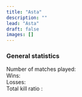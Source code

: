 ```yaml
---
title: "Asta"
description: ""
lead: "Asta"
draft: false
images: []
---
```


<!-- Flag icons -->
<link href="https://cdnjs.cloudflare.com/ajax/libs/flag-icon-css/6.6.6/css/flag-icons.min.css" rel="stylesheet">

<section class="section section-sm">
<div class="row pt-4 pb-4 g-2">

  <div class="col">
    <div class="card shadow-sm">
      <div class="card-body">
        <h3>General statistics</h3>
        Number of matches played: <span class="total_combats"></span><br />
        Wins: <span class="total_victoires"></span><br />
        Losses: <span class="total_defaites"></span><br />
        Total kill ratio : <span class="total_killratio"></span><br />
        <br />
      </div>
    </div>
  </div>

  <div class="col">
    <div>
      <canvas id="all_elos"></canvas>
    </div>
  </div>

  <div class="w-100"></div>

  <div class="M2000C"></div>
  <div class="FA18C"></div>
  <div class="F16C50"></div>
  <div class="F15C"></div>
  <div class="Su27"></div>
  <div class="MiG29S"></div>
  <div class="JF17"></div>
  <div class="F14B"></div>
  <div class="Su33"></div>
  <div class="F14A"></div>
  <div class="MiG21Bis"></div>
  <div class="F5E"></div>
  <div class="F86F"></div>
  <div class="L39C"></div>
  <div class="MiG19P"></div>
  <div class="AV8B"></div>
  <div class="AJS37"></div>
  <div class="MiG15Bis"></div>
  <div class="C101CC"></div>
  <div class="MF1CE"></div>

</div>


</section>

<!-- chart.js -->
<script src="https://cdn.jsdelivr.net/npm/chart.js"></script>
<!-- jQuery 3.5.1 -->
<script src="https://cdnjs.cloudflare.com/ajax/libs/jquery/3.5.1/jquery.min.js" integrity="sha512-bLT0Qm9VnAYZDflyKcBaQ2gg0hSYNQrJ8RilYldYQ1FxQYoCLtUjuuRuZo+fjqhx/qtq/1itJ0C2ejDxltZVFg==" crossorigin="anonymous"></script>
<!-- stats pilote -->
<script>
var labels_all_elos_Chart = [];
var data_all_elos =[];
var labels_elos_Chart = [];
var data_elos = [];
var data_classements = [];
var data_elos_Chart = [];
var config_elos_Chart = [];
var elos_Chart = [];
var total_combats = 0;
var derniers_classements = [];
var killsratio = [];
var victoires = [];
var defaites = [];
var total_victoires = 0;
var total_defaites = 0;
var total_kills = 0;
var total_morts = 0;
var total_killsratio = 0;
var country = "";
const elodf_aircraft_keys = ["M2000C","FA18C","F16C50","F15C","Su27","MiG29S","JF17","F14B","Su33","F14A","MiG21Bis","F5E","F86F","L39C","MiG19P","AV8B","AJS37","MiG15Bis","C101CC","MF1CE"];
const ac_icons = new Map([
  ["M2000C", "M2000"],
  ["FA18C", "f-18"],
  ["F16C50", "f-16"],
  ["F15C", "f-15"],
  ["Su27", "su27"],
  ["MiG29S", "mig29"],
  ["JF17", "jf-17"],
  ["F14B", "f-14"],
  ["Su33", "su33"],
  ["F14A", "f-14"],
  ["MiG21Bis", "mig21"],
  ["F5E", "f-5"],
  ["F86F", "f-86"],
  ["L39C", "l39"],
  ["MiG19P", "mig19"],
  ["AV8B", "av8b"],
  ["AJS37", "ajs37"],
  ["MiG15Bis", "mig15"],
  ["C101CC", "c101"],
  ["MF1CE", "mf1"],
]);

// Récupération et manipulations des données du pilote
$.ajax({
        async:false,
        url: '../../../data/elodf_1v1_stats_Asta.json',
        dataType: 'json',
        success: function(data_pilote)
        {
          if (data_pilote != "") {
            // Construction table des ELOs des avions utilisés
            for (j = 0; j < elodf_aircraft_keys.length; j++) {
              var ac_key = elodf_aircraft_keys[j];
              if (data_pilote[ac_key]) {
                labels_all_elos_Chart.push(ac_key);
                data_all_elos.push(data_pilote[ac_key].ELO[0]);
              };
            };

            // On balaye les avions utilisés pour construire les tables de data des graphiques à construire
            for (j = 0; j < labels_all_elos_Chart.length; j++) {
              // Axe X
              labels_elos_Chart[labels_all_elos_Chart[j]] = data_pilote[labels_all_elos_Chart[j]].Match_date;
              var popp = labels_elos_Chart[labels_all_elos_Chart[j]].pop();
              // Axe Y ELOs
              data_elos[labels_all_elos_Chart[j]] = data_pilote[labels_all_elos_Chart[j]].ELO;
              var popp = data_elos[labels_all_elos_Chart[j]].pop();
              // Axe Y1 Classements
              data_classements[labels_all_elos_Chart[j]] = data_pilote[labels_all_elos_Chart[j]].Ratings;
              var popp = data_classements[labels_all_elos_Chart[j]].pop();
              // Dernier classement avion
              derniers_classements[labels_all_elos_Chart[j]] = data_pilote[labels_all_elos_Chart[j]].Latest_Ratings[0];
              // Kill ratio sur cet avion
              if (data_pilote[labels_all_elos_Chart[j]].Morts != 0) {
                killsratio[labels_all_elos_Chart[j]] = Math.round(data_pilote[labels_all_elos_Chart[j]].Kills / data_pilote[labels_all_elos_Chart[j]].Morts * 100) / 100;
              } else {
                killsratio[labels_all_elos_Chart[j]] = data_pilote[labels_all_elos_Chart[j]].Kills;
              };
              // Victoires sur cet avion
              victoires[labels_all_elos_Chart[j]] = 0;
              victoires[labels_all_elos_Chart[j]] = data_pilote[labels_all_elos_Chart[j]].Resultats.filter(x => x === 1).length;
              // Défaites sur cet avion
              defaites[labels_all_elos_Chart[j]] = data_elos[labels_all_elos_Chart[j]].length - victoires[labels_all_elos_Chart[j]];
              // Pour stats générales
              total_kills = total_kills + data_pilote[labels_all_elos_Chart[j]].Kills;
              total_morts = total_morts + data_pilote[labels_all_elos_Chart[j]].Morts;
              total_killsratio = Math.round(total_kills / total_morts *100)/100;
            };

            // On calcule la somme des combats joués, victoires et défaites
            for (j = 0; j < labels_all_elos_Chart.length; j++) {
              total_combats = total_combats + data_elos[labels_all_elos_Chart[j]].length;
              total_victoires = total_victoires + victoires[labels_all_elos_Chart[j]];
              total_defaites = total_defaites + defaites[labels_all_elos_Chart[j]];
            };

            // On récupère le pays
            country = data_pilote["Player_Country"];
          }
        }
        });

const data_all_elos_Chart = {
  labels: labels_all_elos_Chart,
  datasets: [{
    label: 'ELOs by aircraft used',
    backgroundColor: 'rgb(19, 64, 206)',
    borderColor: 'rgb(19, 64, 206)',
    data: data_all_elos,
    yAxisID: 'y3',
  }]
};

const config_all_elos_Chart = {
  type: 'bar',
  data: data_all_elos_Chart,
  options: {
    animations: {
      tension: {
        duration: 100,
        easing: 'linear',
        from: 1,
        to: 0,
        loop: false
      },
    },
    scales: {
      y3: {
        type: 'linear',
        display: true,
        position: 'left',
        max: 3000,
      },
    },
  }
};

const all_elos_Chart = new Chart(
  document.getElementById('all_elos'),
  config_all_elos_Chart
);

// On balaye les avions utilisés pour construire les graphiques de ELOs
for (j = 0; j < labels_all_elos_Chart.length; j++) {
  data_elos_Chart[labels_all_elos_Chart[j]] = {
    labels: labels_elos_Chart[labels_all_elos_Chart[j]],
    datasets: [{
      type: 'line',
      label: labels_all_elos_Chart[j] + ' ELOs',
      backgroundColor: 'rgb(46, 150, 100)',
      borderColor: 'rgb(46, 150, 100)',
      data: data_elos[labels_all_elos_Chart[j]],
      yAxisID: 'y',
    },
    {
      type: 'bar',
      label: labels_all_elos_Chart[j] + ' Ratings',
      backgroundColor: 'rgb(85, 85, 85)',
      borderColor: 'rgb(85, 85, 85)',
      data: data_classements[labels_all_elos_Chart[j]],
      yAxisID: 'y1',
    }
  ]
  };

  config_elos_Chart[labels_all_elos_Chart[j]] = {
    data: data_elos_Chart[labels_all_elos_Chart[j]],
    options: {
      animations: {
        tension: {
          duration: 100,
          easing: 'linear',
          from: 1,
          to: 0,
          loop: false
        }
      },
      scales: {
        x: {reverse: true},
        y: {
          type: 'linear',
          display: true,
          position: 'left',
        },
        y1: {
          type: 'linear',
          display: true,
          position: 'right',
          max: (data_classements[labels_all_elos_Chart[j]][0]+10),

          // grid line settings
          grid: {
            drawOnChartArea: false, // only want the grid lines for one axis to show up
          },
        },
      }
    }
  };

  var ref_graph = labels_all_elos_Chart[j] + "_elos";
  var ref_class = "."+labels_all_elos_Chart[j];
  $(ref_class).replaceWith('<div class="col">'+
    '<div><canvas id='+ref_graph+'></canvas></div>'+
    '</div>'+
    '<div class="col">'+
      '<div class="card shadow-sm">'+
        '<div class="card-body">'+
          '<h3><span class="icon-'+ac_icons.get(labels_all_elos_Chart[j])+'-h"></span> '+ labels_all_elos_Chart[j] +' stats</h3>'+
          'Last Rank: #'+ derniers_classements[labels_all_elos_Chart[j]] +'<br />'+
          'Number of matches played: '+ data_elos[labels_all_elos_Chart[j]].length +'<br />'+
          'Wins: '+ victoires[labels_all_elos_Chart[j]] +'<br />'+
          'Losses: '+ defaites[labels_all_elos_Chart[j]] +'<br />'+
          'Kill ratio : '+ killsratio[labels_all_elos_Chart[j]] +'<br />'+
          '<br />'+
        '</div>'+
      '</div>'+
    '</div>'+
    '<div class="w-100"></div>');

  elos_Chart[labels_all_elos_Chart[j]] = new Chart(
    document.getElementById(ref_graph),
    config_elos_Chart[labels_all_elos_Chart[j]]
  );

};

$(".total_combats").replaceWith(total_combats);
$(".total_victoires").replaceWith(total_victoires);
$(".total_defaites").replaceWith(total_defaites);
$(".total_killratio").replaceWith(total_killsratio);
$(".country").replaceWith('<span class=\"fi fi-'+country+'\"></span>');
</script>